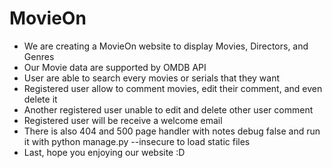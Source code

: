 # MovieOn

* We are creating a MovieOn website to display Movies, Directors, and Genres
* Our Movie data are supported by OMDB API
* User are able to search every movies or serials that they want
* Registered user allow to comment movies, edit their comment, and even delete it
* Another registered user unable to edit and delete other user comment
* Registered user will be receive a welcome email
* There is also 404 and 500 page handler with notes debug false and run it with python manage.py --insecure to load static files
* Last, hope you enjoying our website :D
